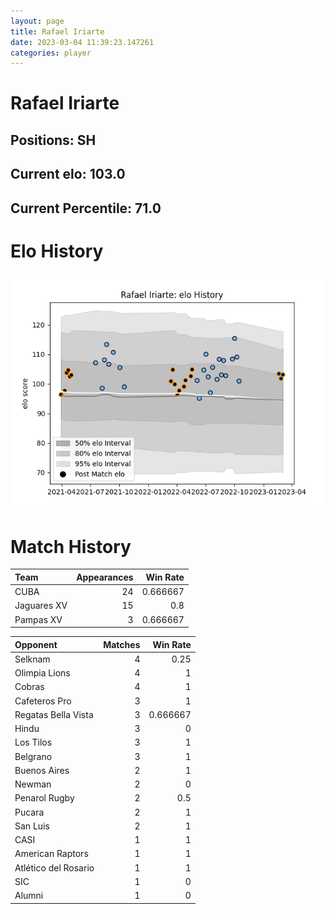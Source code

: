```yaml
---  
layout: page  
title: Rafael Iriarte  
date: 2023-03-04 11:39:23.147261  
categories: player  
---
```

# Rafael Iriarte

## Positions: SH

## Current elo: 103.0

## Current Percentile: 71.0

# Elo History


![elo history](history_RafaelIriarte.png)
# Match History


| Team        |   Appearances |   Win Rate |
|:------------|--------------:|-----------:|
| CUBA        |            24 |   0.666667 |
| Jaguares XV |            15 |   0.8      |
| Pampas XV   |             3 |   0.666667 |

| Opponent             |   Matches |   Win Rate |
|:---------------------|----------:|-----------:|
| Selknam              |         4 |   0.25     |
| Olimpia Lions        |         4 |   1        |
| Cobras               |         4 |   1        |
| Cafeteros Pro        |         3 |   1        |
| Regatas Bella Vista  |         3 |   0.666667 |
| Hindu                |         3 |   0        |
| Los Tilos            |         3 |   1        |
| Belgrano             |         3 |   1        |
| Buenos Aires         |         2 |   1        |
| Newman               |         2 |   0        |
| Penarol Rugby        |         2 |   0.5      |
| Pucara               |         2 |   1        |
| San Luis             |         2 |   1        |
| CASI                 |         1 |   1        |
| American Raptors     |         1 |   1        |
| Atlético del Rosario |         1 |   1        |
| SIC                  |         1 |   0        |
| Alumni               |         1 |   0        |